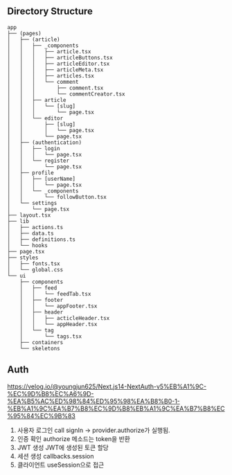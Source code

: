 ## Directory Structure

```
app
├── (pages)
│   ├── (article)
│   │   ├── _components
│   │   │   ├── article.tsx
│   │   │   ├── articleButtons.tsx
│   │   │   ├── articleEditor.tsx
│   │   │   ├── articleMeta.tsx
│   │   │   ├── articles.tsx
│   │   │   └── comment
│   │   │       ├── comment.tsx
│   │   │       └── commentCreator.tsx
│   │   ├── article
│   │   │   └── [slug]
│   │   │       └── page.tsx
│   │   └── editor
│   │       ├── [slug]
│   │       │   └── page.tsx
│   │       └── page.tsx
│   ├── (authentication)
│   │   ├── login
│   │   │   └── page.tsx
│   │   └── register
│   │       └── page.tsx
│   ├── profile
│   │   ├── [userName]
│   │   │   └── page.tsx
│   │   └── _components
│   │       └── followButton.tsx
│   └── settings
│       └── page.tsx
├── layout.tsx
├── lib
│   ├── actions.ts
│   ├── data.ts
│   ├── definitions.ts
│   └── hooks
├── page.tsx
├── styles
│   ├── fonts.tsx
│   └── global.css
└── ui
    ├── components
    │   ├── feed
    │   │   └── feedTab.tsx
    │   ├── footer
    │   │   └── appFooter.tsx
    │   ├── header
    │   │   ├── acticleHeader.tsx
    │   │   └── appHeader.tsx
    │   └── tag
    │       └── tags.tsx
    ├── containers
    └── skeletons
```

## Auth

https://velog.io/@youngjun625/Next.js14-NextAuth-v5%EB%A1%9C-%EC%9D%B8%EC%A6%9D-%EA%B5%AC%ED%98%84%ED%95%98%EA%B8%B0-1-%EB%A1%9C%EA%B7%B8%EC%9D%B8%EB%A1%9C%EA%B7%B8%EC%95%84%EC%9B%83

1. 사용자 로그인
   call signIn -> provider.authorize가 실행됨.
2. 인증 확인
   authorize 메소드는 token을 반환
3. JWT 생성
   JWT에 생성된 토큰 할당
4. 세션 생성
   callbacks.session
5. 클라이언트
   useSession으로 접근
